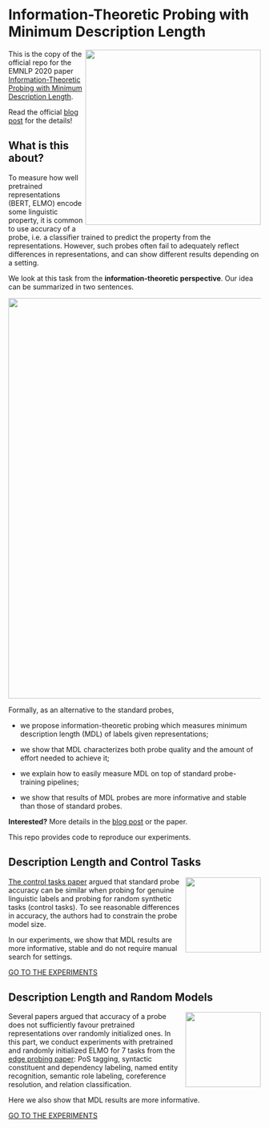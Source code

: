 # Information-Theoretic Probing with Minimum Description Length

<img src="resources/probe_main_orange-min.png" width="350" align="right">

This is the copy of the official repo for the EMNLP 2020 paper [Information-Theoretic Probing with Minimum Description Length](https://arxiv.org/pdf/2003.12298.pdf).

Read the official [blog post](https://lena-voita.github.io/posts/mdl_probes.html) for the details!


## What is this about?


To measure how well  pretrained representations  (BERT, ELMO) encode some linguistic property, it is common to use accuracy of a probe, i.e. a classifier  trained to predict the  property from the representations.
However, such probes often fail to adequately reflect differences in representations, and can show different results depending on a setting. 

We look at this task from the __information-theoretic perspective__. 
Our idea can be summarized in two sentences. 

<img src="resources/the_idea.png" width="800">

Formally, as an alternative to the standard probes,

* we propose information-theoretic probing which measures minimum description length (MDL) of labels given representations;

* we show that MDL characterizes both probe quality and the amount of effort needed to achieve it;

* we explain how to easily measure MDL on top of standard probe-training pipelines;

* we show that results of MDL probes are more informative and stable than those of standard probes.

__Interested?__ More details in the [blog post](https://lena-voita.github.io/posts/mdl_probes.html) or the paper.

This repo provides code to reproduce our experiments.


## Description Length and Control Tasks
<img src="resources/random_labels_with_head-min.png" width="150" align="right">

[The control tasks paper](https://www.aclweb.org/anthology/D19-1275.pdf) argued that standard probe accuracy can be similar when probing for genuine linguistic labels and probing for random synthetic tasks (control tasks). To see reasonable differences in accuracy, the authors had to constrain the probe model size. 

In our experiments, we show that MDL results are more informative, stable and do not require manual search for settings.

[GO TO THE EXPERIMENTS](./control_tasks)


## Description Length and Random Models

<img src="resources/random_model_with_head-min.png" width="150" align="right">

Several papers argued that accuracy of a probe does not sufficiently favour pretrained representations over randomly initialized ones. In this part, we conduct experiments with pretrained and randomly initialized ELMO for 7 tasks from the [edge probing paper](https://arxiv.org/abs/1905.06316): PoS tagging, syntactic constituent and dependency labeling, named entity recognition, semantic role labeling, coreference resolution, and relation classification.

Here we also show that MDL results are more informative.

[GO TO THE EXPERIMENTS](./jiant/mdl_probes.md)
